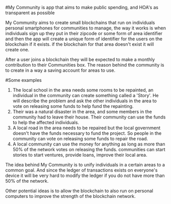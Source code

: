 #My Community is app that aims to make public spending, and HOA's as transparent as possible

My Community aims to create small blockchains that run on individuals personal
smartphones for communities to manage, the way it works is when individuals
sign up they put in their zipcode or some form of area identifier and then the
app will create a unique form of identifier for the users on the blockchain
if it exists. if the blockchain for that area doesn't exist it will create one.

After a user joins a blockchain they will be expected to make a monthly
contribution to their Communities box. The reason behind the community is to
create in a way a saving account for areas to use.

#Some examples

1. The local school in the area needs some rooms to be repainted, an individual
   in the community can create something called a 'Story'. He will describe the
   problem and ask the other individuals in the area to vote on releasing some
   funds to help fund the repainting.
2. Their was a natural disaster in the area, and some members in the community
   had to leave their house. Their community can use the funds to help the
   affected individuals.
3. A local road in the area needs to be repaired but the local government
   doesn't have the funds necessary to fund the project. So people in the community
   can vote on releasing some funds to repair the road.
4. A local community can use the money for anything as long as more than 50%
   of the network votes on releasing the funds. communities can start stories
   to start ventures, provide loans, improve their local area.

The idea behind My Community is to unify individuals in a certain areas to a
common goal. And since the ledger of transactions exists on everyone's device
it will be very hard to modify the ledger if you do not have more than 50% of
the network.

Other potential ideas is to allow the blockchain to also run on personal
computers to improve the strength of the blockchain network.
